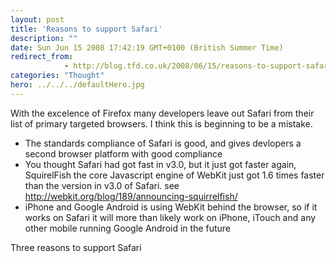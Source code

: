 ```yaml
---
layout: post
title: 'Reasons to support Safari'
description: ""
date: Sun Jun 15 2008 17:42:19 GMT+0100 (British Summer Time)
redirect_from: 
            - http://blog.tfd.co.uk/2008/06/15/reasons-to-support-safari/
categories: "Thought"
hero: ../../../defaultHero.jpg
---
```

With the excelence of Firefox many developers leave out Safari from their list of primary targeted browsers. I think this is beginning to be a mistake.

- The standards compliance of Safari is good, and gives devlopers a second browser platform with good compliance
- You thought Safari had got fast in v3.0, but it just got faster again, SquirelFish the core Javascript engine of WebKit just got 1.6 times faster than the version in v3.0 of Safari. see <http://webkit.org/blog/189/announcing-squirrelfish/>
- iPhone and Google Android is using WebKit behind the browser, so if it works on Safari it will more than likely work on iPhone, iTouch and any other mobile running Google Android in the future

Three reasons to support Safari
